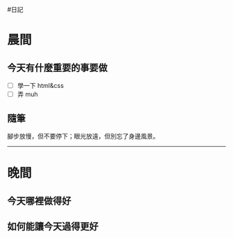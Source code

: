 #日記 
# 晨間

## 今天有什麼重要的事要做
- [ ] 學一下 html&css
- [ ] 弄 muh

## 隨筆
腳步放慢，但不要停下；眼光放遠，但別忘了身邊風景。

--- 

# 晚間

## 今天哪裡做得好

## 如何能讓今天過得更好